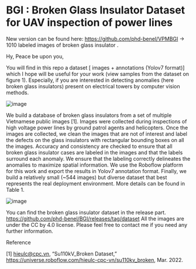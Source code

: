 # BGI : Broken Glass Insulator Dataset for UAV inspection of power lines

New version can be found here: https://github.com/phd-benel/VPMBGI -> 1010 labeled images of broken glass insulator .

Hy, Peace be upon you,

You will find in this repo a dataset [ images + annotations (Yolov7 format)] which I hope will be useful for your work (view samples from the dataset on figure 1). Especially, if you are interested in detecting anomalies (here broken glass insulators) present on electrical towers by computer vision methods.

![image](https://user-images.githubusercontent.com/82882383/208425768-ed544869-8049-4236-abae-68d34c7be8f0.png)

We build a database of broken glass insulators from a set of multiple Vietnamese public images [1]. Images were collected during inspections of high voltage power lines by ground patrol agents and helicopters.
Once the images are collected, we clean the images that are not of interest and label the defects on the glass insulators with rectangular bounding boxes on all the images. Accuracy and consistency are checked to ensure that all broken glass insulator cases are labeled in the images and that the labels surround each anomaly. We ensure that the labeling correctly delineates the anomalies to maximize spatial information. We use the Roboflow platform for this work and export the results in Yolov7 annotation format.
Finally, we build a relatively small (~544 images) but diverse dataset that best represents the real deployment environment. More details can be found in Table 1.

![image](https://user-images.githubusercontent.com/82882383/208422024-6d0c3b7d-45ca-4957-8402-9d51efce4a3e.png)

You can find the broken glass insulator dataset in the release part. https://github.com/phd-benel/BGI/releases/tag/dataset
All the images are under the CC by 4.0 license.  Please feel free to contact me if you need any further information.


Reference

[1] hieulc@cpc.vn, “Su110kV_Broken Dataset,” https://universe.roboflow.com/hieulc-cpc-vn/su110kv_broken, Mar. 2022.
